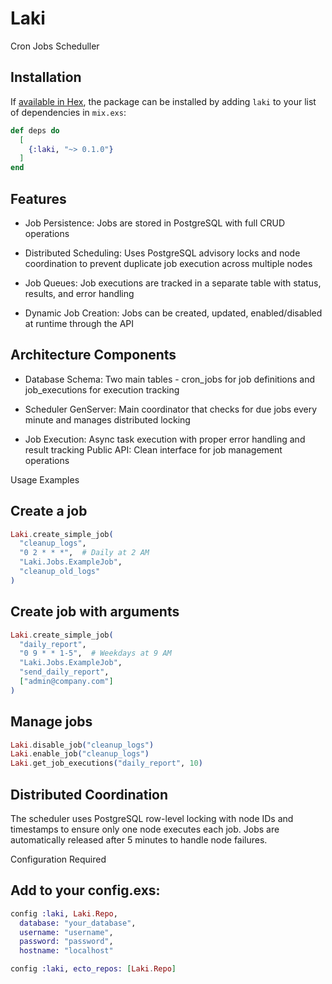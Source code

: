 # Laki

Cron Jobs Scheduller

## Installation

If [available in Hex](https://hex.pm/docs/publish), the package can be installed
by adding `laki` to your list of dependencies in `mix.exs`:

```elixir
def deps do
  [
    {:laki, "~> 0.1.0"}
  ]
end
```
## Features

- Job Persistence: Jobs are stored in PostgreSQL with full CRUD operations

- Distributed Scheduling: Uses PostgreSQL advisory locks and node coordination to prevent duplicate job execution across multiple nodes

- Job Queues: Job executions are tracked in a separate table with status, results, and error handling

- Dynamic Job Creation: Jobs can be created, updated, enabled/disabled at runtime through the API

## Architecture Components

- Database Schema: Two main tables - cron_jobs for job definitions and job_executions for execution tracking

- Scheduler GenServer: Main coordinator that checks for due jobs every minute and manages distributed locking

- Job Execution: Async task execution with proper error handling and result tracking
Public API: Clean interface for job management operations

Usage Examples

## Create a job

```elixir
Laki.create_simple_job(
  "cleanup_logs", 
  "0 2 * * *",  # Daily at 2 AM
  "Laki.Jobs.ExampleJob", 
  "cleanup_old_logs"
)
```

## Create job with arguments

```elixir
Laki.create_simple_job(
  "daily_report",
  "0 9 * * 1-5",  # Weekdays at 9 AM
  "Laki.Jobs.ExampleJob",
  "send_daily_report",
  ["admin@company.com"]
)
```

## Manage jobs

```elixir
Laki.disable_job("cleanup_logs")
Laki.enable_job("cleanup_logs")
Laki.get_job_executions("daily_report", 10)
```

## Distributed Coordination

The scheduler uses PostgreSQL row-level locking with node IDs and timestamps to ensure only one node executes each job. Jobs are automatically released after 5 minutes to handle node failures.

Configuration Required

## Add to your config.exs:

```elixir
config :laki, Laki.Repo,
  database: "your_database",
  username: "username",
  password: "password",
  hostname: "localhost"

config :laki, ecto_repos: [Laki.Repo]
```